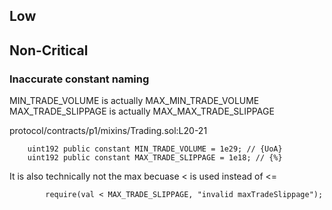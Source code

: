 ## Low

###

## Non-Critical

### Inaccurate constant naming

MIN_TRADE_VOLUME is actually MAX_MIN_TRADE_VOLUME
MAX_TRADE_SLIPPAGE is actually MAX_MAX_TRADE_SLIPPAGE

protocol/contracts/p1/mixins/Trading.sol:L20-21
```
    uint192 public constant MIN_TRADE_VOLUME = 1e29; // {UoA}
    uint192 public constant MAX_TRADE_SLIPPAGE = 1e18; // {%}
```

It is also technically not the max becuase < is used instead of <=

```
        require(val < MAX_TRADE_SLIPPAGE, "invalid maxTradeSlippage");
```

